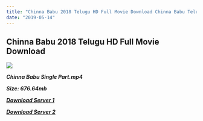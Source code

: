 ```yaml
---
title: "Chinna Babu 2018 Telugu HD Full Movie Download Chinna Babu Telugu HD Movie Download"
date: "2019-05-14"
---
```


## Chinna Babu 2018 Telugu HD Full Movie Download 

![](https://images.moviebuff.com/fb72397b-82ee-49ab-9921-d61a730e02fe?w=1000)

**_Chinna Babu Single Part.mp4_**

**_Size: 676.64mb_**

**_[Download Server 1](https://openload.co/f/ifqW9TW7ySM)_**

**_[Download Server 2](https://openload.co/f/ifqW9TW7ySM)_**
